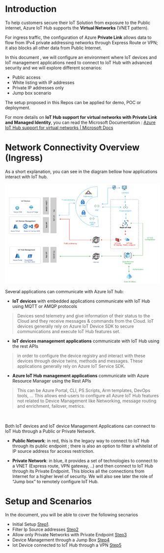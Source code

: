 # Introduction

To help customers secure their IoT Solution from exposure to the Public internet, Azure IoT Hub supports the **Virtual Networks** (VNET pattern).

For ingress traffic, the configuration of Azure **Private Link** allows data to flow from IPv4 private addressing networks through Express Route or VPN; it also blocks all other data from Public Internet.

In this document , we will configure an environment where IoT devices and IoT management applications need to connect to IoT Hub with advanced security and we will explore different scenarios:

- Public access
- White listing with IP addresses
- Private IP addresses only
- Jump box scenario

The setup proposed in this Repos can be applied for demo, POC or deployment.

For more details on **IoT Hub support for virtual networks with Private Link and Managed Identity**,  you can read the Microsoft Documentation : [Azure IoT Hub support for virtual networks | Microsoft Docs](https://docs.microsoft.com/en-us/azure/iot-hub/virtual-network-support)


# Network Connectivity Overview (Ingress)
As a short explanation, you can see in the diagram bellow how applications interact with IoT hub.

<img width="823" alt="private-endpoint-intro" src="https://github.com/chmagitt/iothub-private-endpoint/blob/main/media/Intro1.png">

Several applications can communicate with Azure IoT hub: 
- **IoT devices** with embedded applications communicate with IoT Hub using MQTT or AMQP protocols
> Devices send telemetry and give information of their status to the Cloud and they receive messages & commands from the Cloud. IoT devices generally rely on Azure IoT Device SDK to secure communications and execute IoT Hub features set.

- **IoT devices management applications** communicate with IoT Hub using the rest APIs 
> in order to configure the device registry and interact with these devices through device twins, methods and messages. These applications generally rely on Azure IoT Service SDK.

- **Azure IoT Hub management applications** communicate with Azure Resource Manager using the Rest APIs
> This can be Azure Portal, CLI, PS Scripts, Arm templates, DevOps tools, … This allows end-users to configure all Azure IoT Hub features not related to Device Management like Networking, message routing and enrichment, failover, metrics.
<br>
<br>
Both IoT devices and IoT device Management Applications can connect to IoT Hub through a Public or Private Network.

- **Public Network**: in red, this is the legacy way to connect to IoT Hub through its public endpoint ; there is also an option to filter a whitelist of IP source address for access restriction.

- **Private Network**: in blue, it provides a set of technologies to connect to a VNET (Express route, VPN gateway, ..) and then connect to IoT Hub through its Private Endpoint. This blocks all the connections from Internet for a higher level of security. We will also see later the role of “Jump box” to remotely configure IoT Hub.

# Setup and Scenarios
In the document, you will be able to cover the following secnarios
- Initial Setup [Step1](https://github.com/chmagitt/iothub-private-endpoint/blob/main/chapters/setup.md).
- Filter Ip Source addresses [Step2](https://github.com/chmagitt/iothub-private-endpoint/blob/main/chapters/ipfilter.md)
- Allow only Private Networks with Private Endpoint [Step3](https://github.com/chmagitt/iothub-private-endpoint/blob/main/chapters/jumpbox.md)
- Device Management through a Jump Box [Step4](https://github.com/chmagitt/iothub-private-endpoint/blob/main/chapters/endpoint.md)
- Iot Device connected to IoT Hub through a VPN [Step5](https://github.com/chmagitt/iothub-private-endpoint/blob/main/chapters/vpngateway.md)
